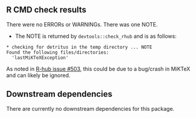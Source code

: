 ## R CMD check results

There were no ERRORs or WARNINGs. There was one NOTE.

- The NOTE is returned by `devtools::check_rhub` and is as follows: 

```
* checking for detritus in the temp directory ... NOTE
Found the following files/directories:
  'lastMiKTeXException'
```

As noted in [R-hub issue #503](https://github.com/r-hub/rhub/issues/503), this could be due to a bug/crash in MiKTeX and can likely be ignored.

## Downstream dependencies

There are currently no downstream dependencies for this package.
